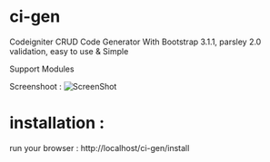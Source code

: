 ci-gen
======

Codeigniter CRUD Code Generator With Bootstrap 3.1.1, parsley 2.0 validation, easy to use & Simple

Support Modules


Screenshoot :
![ScreenShot](https://raw.github.com/brainlabs/ci-gen/master/ss.png)



installation :
==============

run your browser : http://localhost/ci-gen/install